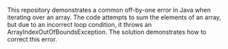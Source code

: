 This repository demonstrates a common off-by-one error in Java when iterating over an array. The code attempts to sum the elements of an array, but due to an incorrect loop condition, it throws an ArrayIndexOutOfBoundsException. The solution demonstrates how to correct this error.